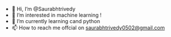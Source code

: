 - 👋 Hi, I’m @Saurabhtrivedy
- 👀 I’m interested in machine learning !
- 🌱 I’m currently learning cand python 
- 📫 How to reach me offcial on saurabhtrivedy0502@gmail.com

<!---
Saurabhtrivedy/Saurabhtrivedy is a ✨ special ✨ repository because its `README.md` (this file) appears on your GitHub profile.
You can click the Preview link to take a look at your changes.
--->
